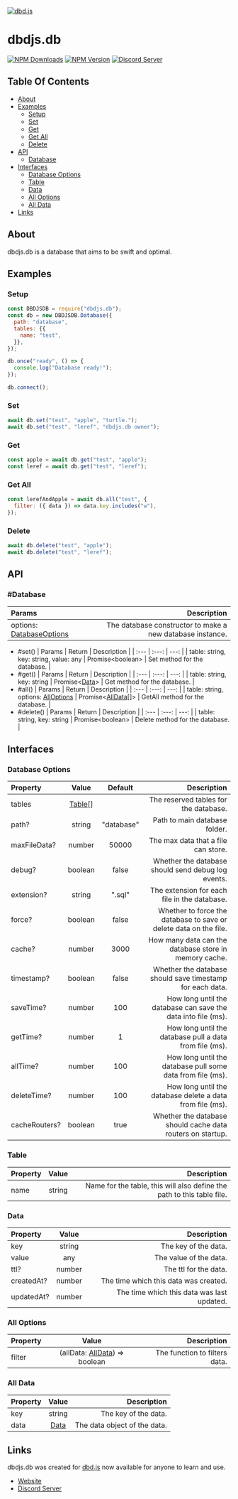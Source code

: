 [![dbd.js](https://cdn.discordapp.com/attachments/817018613046312990/846181270840279050/dbdjs.png)](https://discord.com/invite/HMUfMXDQsV)

# dbdjs.db

[![NPM Downloads](https://img.shields.io/npm/dt/dbdjs.db.svg?maxAge=3600)](https://www.npmjs.com/package/dbdjs.db)
[![NPM Version](https://img.shields.io/npm/v/dbdjs.db.svg?maxAge=3600)](https://www.npmjs.com/package/dbdjs.db)
[![Discord Server](https://img.shields.io/discord/773352845738115102?color=7289da&logo=discord&logoColor=white)](https://discord.com/invite/HMUfMXDQsV)

## Table Of Contents
- [About](#about)
- [Examples](#examples)
  - [Setup](#setup)
  - [Set](#set)
  - [Get](#get)
  - [Get All](#get-all)
  - [Delete](#delete)
- [API](#api)
  - [Database](#database)
- [Interfaces](#interfaces)
  - [Database Options](#database-options)
  - [Table](#table)
  - [Data](#data)
  - [All Options](#all-options)
  - [All Data](#all-data)
- [Links](#links)

## About
dbdjs.db is a database that aims to be swift and optimal.

## Examples
### Setup
```js
const DBDJSDB = require("dbdjs.db");
const db = new DBDJSDB.Database({
  path: "database",
  tables: {{
    name: "test",
  }},
});

db.once("ready", () => {
  console.log("Database ready!");
});

db.connect();
```

### Set
```js
await db.set("test", "apple", "turtle.");
await db.set("test", "leref", "dbdjs.db owner");
```

### Get
```js
const apple = await db.get("test", "apple");
const leref = await db.get("test", "leref");
```

### Get All
```js
const lerefAndApple = await db.all("test", {
  filter: ({ data }) => data.key.includes("w"),
});
```

### Delete
```js
await db.delete("test", "apple");
await db.delete("test", "leref");
```

## API
### #Database
| Params | Description |
| :--- | ---: |
| options: [DatabaseOptions](#database-options) | The database constructor to make a new database instance. |

- #set()
  | Params | Return | Description |
  | :--- | :---: | ---: |
  | table: string, key: string, value: any | Promise\<boolean> | Set method for the database. |
- #get()
  | Params | Return | Description |
  | :--- | :---: | ---: |
  | table: string, key: string | Promise\<[Data](#data)> | Get method for the database. |
- #all()
  | Params | Return | Description |
  | :--- | :---: | ---: |
  | table: string, options: [AllOptions](#all-options) | Promise\<[AllData](#all-data)\[]> | GetAll method for the database. |
- #delete()
  | Params | Return | Description |
  | :--- | :---: | ---: |
  | table: string, key: string | Promise\<boolean> | Delete method for the database. |

## Interfaces
### Database Options
| Property | Value | Default | Description |
| :--- | :---: | :---: | ---: |
| tables | [Table](#tables)\[] | | The reserved tables for the database. |
| path? | string | "database" | Path to main database folder. |
| maxFileData? | number | 50000 | The max data that a file can store. |
| debug? | boolean | false | Whether the database should send debug log events. |
| extension? | string | ".sql" | The extension for each file in the database. |
| force? | boolean | false | Whether to force the database to save or delete data on the file. |
| cache? | number | 3000 | How many data can the database store in memory cache. |
| timestamp? | boolean | false | Whether the database should save timestamp for each data. |
| saveTime? | number | 100 | How long until the database can save the data into file (ms). |
| getTime? | number | 1 | How long until the database pull a data from file (ms). |
| allTime? | number | 100 | How long until the database pull some data from file (ms). |
| deleteTime? | number | 100 | How long until the database delete a data from file (ms). |
| cacheRouters? | boolean | true | Whether the database should cache data routers on startup. |

### Table
| Property | Value | Description |
| :--- | :---: | ---: |
| name | string | Name for the table, this will also define the path to this table file. |

### Data
| Property | Value | Description |
| :--- | :---: | ---:
| key | string | The key of the data. |
| value | any | The value of the data. |
| ttl? | number | The ttl for the data. |
| createdAt? | number | The time which this data was created. |
| updatedAt? | number | The time which this data was last updated. |

### All Options
| Property | Value | Description |
| :--- | :---: | ---: |
| filter | (allData: [AllData](#all-data)) => boolean | The function to filters data. |

### All Data
| Property | Value | Description |
| :--- | :---: | ---: |
| key | string | The key of the data. |
| data | [Data](#data) | The data object of the data. |

## Links
dbdjs.db was created for [dbd.js](https://www.npmjs.com/package/dbd.js) now available for anyone to learn and use.
- [Website](https://dbd.js.org)
- [Discord Server](https://discord.com/invite/HMUfMXDQsV)